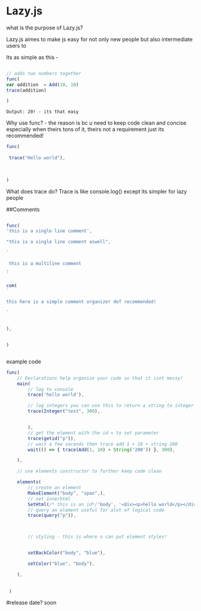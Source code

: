 # Lazy.js


what is the purpose of  Lazy.js?

 Lazy.js aimes to make js easy for not only new people but also intermediate users to

Its as simple as this - 
```js

// adds two numbers together
func(
var addition  = Add(10, 10)
trace(addition)

)

```
```
Output: 20! - its that easy
```


Why use func? -  the reason is bc u need to keep code clean and concise especially when theirs tons of it, theirs not a requirement just its recommended!

```js
func(
 
 trace("Hello world"),
 
  

)

```

What does trace do?
Trace is like console.log() except its simpler for lazy people

##Comments


```js

func(
'this is a single line comment',

"this is a single line comment aswell",

`  

 this is a multiline comment
,
`

com(
`

this here is a simple comment organizer def recommended!

`


),


)



```

example code
```js
func(
    // Declarations help organize your code so that it isnt messy!
    main(
        // log to console
        trace('hello world'),

        // log integers you can use this to return a string to integer
        trace(Integer("test", 300),


        ),
        // get the element with the id = to set parameter
        trace(getid("p")),
        // wait a few seconds then trace add 1 + 10 + string 200
        wait(() => { trace(Add(1, 10) + String('200')) }, 300),

    ),

    // use elements constructor to further keep code clean

    elements(
        // create an element
        MakeElement("body", "span",),
        // set innerhtml
        SetHtml(/* this is an id*/'body', '<div><p>hello world</p></div>'),
        // query an element useful for alot of logical code
        trace(query("p")),



        // styling - this is where u can put element styles!


        setBackColor("body", "blue"),

        setColor("blue", "body"),

    ),
      
      
 )


```
#release date? soon

